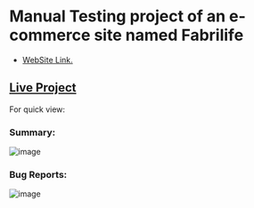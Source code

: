 # Manual Testing project of an e-commerce site named Fabrilife
- [WebSite Link.](https://play.google.com/store/apps/details?id=com.mahfil.app)

## [Live Project](https://docs.google.com/spreadsheets/d/1UxAehLUMlKNDK852KdBPiuhQ5lRKSksaABEEZWgfHQA/edit?usp=sharing)


For quick view: 
### Summary:
![image](https://github.com/mmahabubalam/Mobile-Application-Testing-Functional-/assets/149142080/af104f1e-9820-4929-8f78-8a4ffad4dbf8)
### Bug Reports: 
![image](https://github.com/mmahabubalam/Mobile-Application-Testing-Functional-/assets/149142080/e2490afb-8969-4ba2-b065-aa878f4bd3fc)
